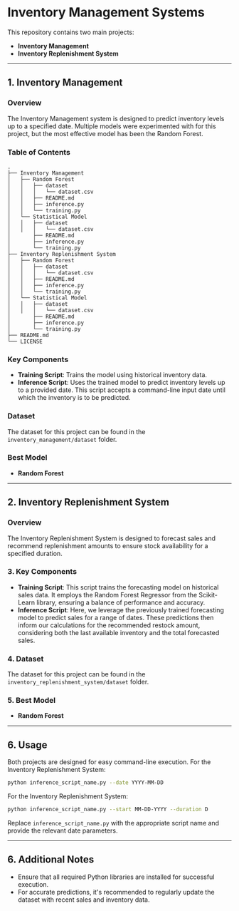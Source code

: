 # Inventory Management Systems

This repository contains two main projects:
- **Inventory Management**
- **Inventory Replenishment System**

---

## 1. Inventory Management

### Overview
The Inventory Management system is designed to predict inventory levels up to a specified date. Multiple models were experimented with for this project, but the most effective model has been the Random Forest.

### Table of Contents
    .
    ├── Inventory Management
    │   ├── Random Forest
    │   │   ├── dataset
    │   │   │   └── dataset.csv
    │   │   ├── README.md
    │   │   ├── inference.py
    │   │   └── training.py
    │   └── Statistical Model
    │   │   ├── dataset
    │   │   │   └── dataset.csv
    │       ├── README.md
    │       ├── inference.py
    │       └── training.py
    ├── Inventory Replenishment System
    │   ├── Random Forest
    │   │   ├── dataset
    │   │   │   └── dataset.csv
    │   │   ├── README.md
    │   │   ├── inference.py
    │   │   └── training.py
    │   └── Statistical Model
    │   │   ├── dataset
    │   │   │   └── dataset.csv
    │       ├── README.md
    │       ├── inference.py
    │       └── training.py
    ├── README.md
    └── LICENSE

### Key Components

- **Training Script**: Trains the model using historical inventory data.
- **Inference Script**: Uses the trained model to predict inventory levels up to a provided date. This script accepts a command-line input date until which the inventory is to be predicted.

### Dataset
The dataset for this project can be found in the `inventory_management/dataset` folder.

### Best Model
- **Random Forest**

---

## 2. Inventory Replenishment System

### Overview
The Inventory Replenishment System is designed to forecast sales and recommend replenishment amounts to ensure stock availability for a specified duration.

### 3. Key Components

- **Training Script**: This script trains the forecasting model on historical sales data. It employs the Random Forest Regressor from the Scikit-Learn library, ensuring a balance of performance and accuracy.
- **Inference Script**: Here, we leverage the previously trained forecasting model to predict sales for a range of dates. These predictions then inform our calculations for the recommended restock amount, considering both the last available inventory and the total forecasted sales.

### 4. Dataset
The dataset for this project can be found in the `inventory_replenishment_system/dataset` folder.

### 5. Best Model
- **Random Forest**

---

## 6. Usage
Both projects are designed for easy command-line execution. 
For the Inventory Replenishment System:
```bash
python inference_script_name.py --date YYYY-MM-DD
```

For the Inventory Replenishment System:
```bash
python inference_script_name.py --start MM-DD-YYYY --duration D
```
Replace `inference_script_name.py` with the appropriate script name and provide the relevant date parameters.

---

## 6. Additional Notes
- Ensure that all required Python libraries are installed for successful execution.
- For accurate predictions, it's recommended to regularly update the dataset with recent sales and inventory data.

